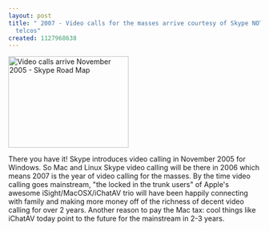 ```yaml
---
layout: post
title: " 2007 - Video calls for the masses arrive courtesy of Skype NOT from the oligopoly
  telcos"
created: 1127968638
---
```

<a href="http://flickr.com/photos/philwolff/45586397/"><img src="http://static.flickr.com/32/45586397_e5a7ce4cc0_m_d.jpg" width="240" height="183" title="Video calls arrive November 2005 - Skype Road Map"></a>
<p>There you have it! Skype introduces video calling in November 2005 for Windows. So Mac and Linux Skype video calling will be there in 2006 which means 2007 is the year of video calling for the masses. By the time video calling goes mainstream, "the locked in the trunk users" of Apple's awesome iSight/MacOSX/iChatAV trio will have been happily connecting with family and making more money off of the richness of decent video calling for over 2 years. Another reason to pay the Mac tax: cool things like iChatAV today point to the future for the mainstream in 2-3 years. </p>


